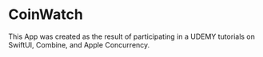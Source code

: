 # CoinWatch

This App was created as the result of participating in a UDEMY tutorials on SwiftUI, Combine, and Apple Concurrency.
